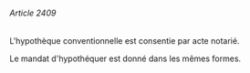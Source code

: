 ###### Article 2409

L'hypothèque conventionnelle est consentie par acte notarié.

Le mandat d'hypothéquer est donné dans les mêmes formes.

